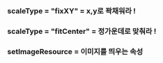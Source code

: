### scaleType = "fixXY" = x,y로 꽉채워라 !
### scaleType = "fitCenter" = 정가운데로 맞춰라 !
### setImageResource = 이미지를 띄우는 속성
